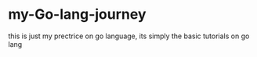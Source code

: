 # my-Go-lang-journey
this is just my prectrice on go language, its simply the basic tutorials on go lang
